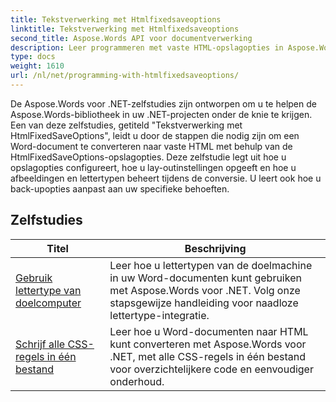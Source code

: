 ```yaml
---
title: Tekstverwerking met Htmlfixedsaveoptions
linktitle: Tekstverwerking met Htmlfixedsaveoptions
second_title: Aspose.Words API voor documentverwerking
description: Leer programmeren met vaste HTML-opslagopties in Aspose.Words voor .NET. De tutorials leiden u door de verschillende functies om HTML-documenten te genereren met vaste lay-out, ingebedde afbeeldingen.
type: docs
weight: 1610
url: /nl/net/programming-with-htmlfixedsaveoptions/
---
```

De Aspose.Words voor .NET-zelfstudies zijn ontworpen om u te helpen de Aspose.Words-bibliotheek in uw .NET-projecten onder de knie te krijgen. Een van deze zelfstudies, getiteld "Tekstverwerking met HtmlFixedSaveOptions", leidt u door de stappen die nodig zijn om een Word-document te converteren naar vaste HTML met behulp van de HtmlFixedSaveOptions-opslagopties. Deze zelfstudie legt uit hoe u opslagopties configureert, hoe u lay-outinstellingen opgeeft en hoe u afbeeldingen en lettertypen beheert tijdens de conversie. U leert ook hoe u back-upopties aanpast aan uw specifieke behoeften.

 ## Zelfstudies
| Titel | Beschrijving |
| --- | --- |
| [Gebruik lettertype van doelcomputer](./use-font-from-target-machine/) | Leer hoe u lettertypen van de doelmachine in uw Word-documenten kunt gebruiken met Aspose.Words voor .NET. Volg onze stapsgewijze handleiding voor naadloze lettertype-integratie. |
| [Schrijf alle CSS-regels in één bestand](./write-all-css-rules-in-single-file/) | Leer hoe u Word-documenten naar HTML kunt converteren met Aspose.Words voor .NET, met alle CSS-regels in één bestand voor overzichtelijkere code en eenvoudiger onderhoud. |